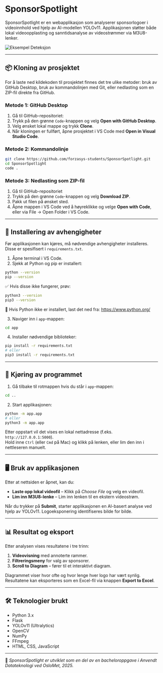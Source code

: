 # SponsorSpotlight

SponsorSpotlight er en webapplikasjon som analyserer sponsorlogoer i videoinnhold ved hjelp av AI-modellen YOLOv11. Applikasjonen støtter både lokal videoopplasting og sanntidsanalyse av videostrømmer via M3U8-lenker.

![Eksempel Deteksjon](example-detection.gif)

---

## 📦 Kloning av prosjektet

For å laste ned kildekoden til prosjektet finnes det tre ulike metoder: bruk av GitHub Desktop, bruk av kommandolinjen med Git, eller nedlasting som en ZIP-fil direkte fra GitHub.

### Metode 1: GitHub Desktop

1. Gå til GitHub-repositoriet:  
2. Trykk på den grønne `Code`-knappen og velg **Open with GitHub Desktop**.
3. Velg ønsket lokal mappe og trykk **Clone**.
4. Når kloningen er fullført, åpne prosjektet i VS Code med **Open in Visual Studio Code**.

### Metode 2: Kommandolinje

```bash
git clone https://github.com/forzasys-students/SponsorSpotlight.git
cd SponsorSpotlight
code .
```

### Metode 3: Nedlasting som ZIP-fil

1. Gå til GitHub-repositoriet
2. Trykk på den grønne `Code`-knappen og velg **Download ZIP**.
3. Pakk ut filen på ønsket sted.
4. Åpne mappen i VS Code ved å høyreklikke og velge **Open with Code**, eller via File → Open Folder i VS Code.

---

## 🧩 Installering av avhengigheter

Før applikasjonen kan kjøres, må nødvendige avhengigheter installeres. Disse er spesifisert i `requirements.txt`.

1. Åpne terminal i VS Code.
2. Sjekk at Python og pip er installert:

```bash
python --version
pip --version
```

✅ Hvis disse ikke fungerer, prøv:

```bash
python3 --version
pip3 --version
```

🔗 Hvis Python ikke er installert, last det ned fra: https://www.python.org/

3. Naviger inn i `app`-mappen:

```bash
cd app
```

4. Installer nødvendige biblioteker:

```bash
pip install -r requirements.txt
# eller
pip3 install -r requirements.txt
```

---

## 🚀 Kjøring av programmet

1. Gå tilbake til rotmappen hvis du står i `app`-mappen:

```bash
cd ..
```

2. Start applikasjonen:

```bash
python -m app.app
# eller
python3 -m app.app
```

Etter oppstart vil det vises en lokal nettadresse (f.eks. `http://127.0.0.1:5000`).  
Hold inne `Ctrl` (eller `Cmd` på Mac) og klikk på lenken, eller lim den inn i nettleseren manuelt.

---

## 🖥️ Bruk av applikasjonen

Etter at nettsiden er åpnet, kan du:

- **Laste opp lokal videofil** – Klikk på *Choose File* og velg en videofil.
- **Lim inn M3U8-lenke** – Lim inn lenken til en ekstern videostrøm.

Når du trykker på **Submit**, starter applikasjonen en AI-basert analyse ved hjelp av YOLOv11. Logoeksponering identifiseres bilde for bilde.

---

## 📊 Resultat og eksport

Etter analysen vises resultatene i tre trinn:

1. **Videovisning** med annoterte rammer.
2. **Filtreringsmeny** for valg av sponsorer.
3. **Scroll to Diagram** – fører til et interaktivt diagram.

Diagrammet viser hvor ofte og hvor lenge hver logo har vært synlig.  
Resultatene kan eksporteres som en Excel-fil via knappen **Export to Excel**.

---

## 🛠️ Teknologier brukt

- Python 3.x  
- Flask  
- YOLOv11 (Ultralytics)  
- OpenCV  
- NumPy  
- FFmpeg  
- HTML, CSS, JavaScript

---

🧪 *SponsorSpotlight er utviklet som en del av en bacheloroppgave i Anvendt Datateknologi ved OsloMet, 2025.*
